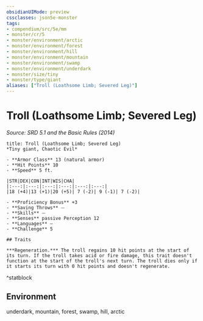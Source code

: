 ```yaml
---
obsidianUIMode: preview
cssclasses: json5e-monster
tags:
- compendium/src/5e/mm
- monster/cr/5
- monster/environment/arctic
- monster/environment/forest
- monster/environment/hill
- monster/environment/mountain
- monster/environment/swamp
- monster/environment/underdark
- monster/size/tiny
- monster/type/giant
aliases: ["Troll (Loathsome Limb; Severed Leg)"]
---
```

# Troll (Loathsome Limb; Severed Leg)
*Source: SRD 5.1 and the Basic Rules (2014)*  

```ad-statblock
title: Troll (Loathsome Limb; Severed Leg)
*Tiny giant, Chaotic Evil*

- **Armor Class** 13 (natural armor)
- **Hit Points** 10
- **Speed** 5 ft.

|STR|DEX|CON|INT|WIS|CHA|
|:---:|:---:|:---:|:---:|:---:|:---:|
|18 (+4)|13 (+1)|20 (+5)| 7 (-2)| 9 (-1)| 7 (-2)|

- **Proficiency Bonus** +3
- **Saving Throws** ⏤
- **Skills** ⏤
- **Senses** passive Perception 12
- **Languages** —
- **Challenge** 5

## Traits

***Regeneration.*** The troll regains 10 hit points at the start of its turn. If the troll takes acid or fire damage, this trait doesn't function at the start of the troll's next turn. The troll dies only if it starts its turn with 0 hit points and doesn't regenerate.
```
^statblock

## Environment

underdark, mountain, forest, swamp, hill, arctic